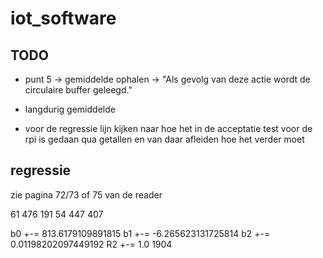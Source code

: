 # iot_software

## TODO

- punt 5 -> gemiddelde ophalen -> "Als gevolg van deze actie wordt de circulaire buffer geleegd."
- langdurig gemiddelde

- voor de regressie lijn kijken naar hoe het in de acceptatie test voor de rpi is gedaan qua getallen en van daar afleiden hoe het verder moet


## regressie
zie pagina 72/73 of 75 van de reader


61 476
191 54
447 407

b0 +-= 813.6179109891815
b1 +-= -6.265623131725814
b2 +-= 0.01198202097449192
R2 +-= 1.0
1904
   